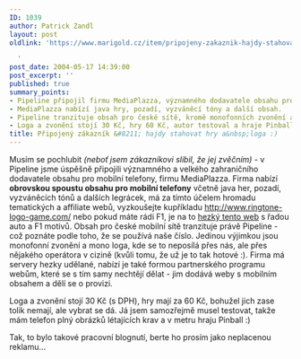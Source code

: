 ```yaml
---
ID: 1039
author: Patrick Zandl
layout: post
oldlink: 'https://www.marigold.cz/item/pripojeny-zakaznik-hajdy-stahovat-hry-a-loga

  '
post_date: 2004-05-17 14:39:00
post_excerpt: ''
published: true
summary_points:
- Pipeline připojil firmu MediaPlazza, významného dodavatele obsahu pro mobilní telefony.
- MediaPlazza nabízí java hry, pozadí, vyzváněcí tóny a další obsah.
- Pipeline tranzituje obsah pro české sítě, kromě monofonních zvonění a log.
- Loga a zvonění stojí 30 Kč, hry 60 Kč, autor testoval a hraje Pinball.
title: Připojený zákazník &#8211; hajdy stahovat hry a&nbsp;loga :)
---
```


<p>
Musím se pochlubit <EM>(neboť jsem zákazníkovi slíbil, že jej zvěčním) -</EM> v Pipeline jsme úspěšně připojili významného a velkého zahraničního dodavatele obsahu pro mobilní telefony, firmu MediaPlazza. Firma nabízí <STRONG>obrovskou spoustu obsahu pro mobilní telefony</STRONG> včetně java her, pozadí, vyzváněcích tónů a dalších legrácek, má za tímto účelem hromadu tematických a affiliate&#160;webů, vyzkoušejte kupříkladu <A href="http://www.ringtone-logo-game.com/">http://www.ringtone-logo-game.com/</A>&#160;nebo pokud máte rádi F1, je na to <A href="http://f1.racing-live.com/en/fun/ringtones_logos/index.shtml" target=_blank>hezký tento web</A>&#160;s řadou auto a F1 motivů. Obsah pro české mobilní sítě tranzituje právě Pipeline - což poznáte podle toho, že se používá naše číslo. Jedinou výjimkou jsou monofonní zvonění a mono loga, kde se to neposílá přes nás, ale přes nějakého operátora v cizině (kvůli tomu, že už je to tak hotové :). Firma má servery hezky udělané, nabízí je také formou partnerského programu webům, které se s tím samy nechtějí dělat - jim dodává weby s mobilním obsahem a dělí se o provizi. </p>

<p>
Loga a zvonění stojí 30 Kč (s DPH), hry mají za 60 Kč, bohužel jich zase tolik nemají, ale vybrat se dá. Já jsem samozřejmě musel testovat, takže mám telefon plný obrázků létajících krav a v metru hraju Pinball :) </p>

<p>
Tak, to bylo takové pracovní blognutí, berte ho prosím jako neplacenou reklamu...</p>